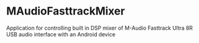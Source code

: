 # MAudioFasttrackMixer
Application for controlling built in DSP mixer of M-Audio Fasttrack Ultra 8R USB audio interface with an Android device
